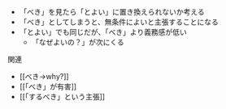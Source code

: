 
- 「べき」を見たら「とよい」に置き換えられないか考える
- 「べき」としてしまうと、無条件によいと主張することになる
- 「とよい」でも同じだが、「べき」より義務感が低い
    - 「なぜよいの？」が次にくる

関連
- [[べき→why?]]
- [[「べき」が有害]]
- [[「するべき」という主張]]
